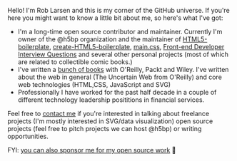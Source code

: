 Hello! I'm Rob Larsen and this is my corner of the GitHub universe. If you're here you might want to know a little bit about me, so here's what I've got:

* I'm a long-time open source contributor and maintainer. Currently I'm owner of the @h5bp organization and the maintainer of [HTML5-boilerplate](https://github.com/h5bp/html5-boilerplate), [create-HTML5-boilerplate](https://github.com/h5bp/create-html5-boilerplate), [main.css](https://github.com/h5bp/main.css), [Front-end Developer Interview Questions](https://github.com/h5bp/Front-end-Developer-Interview-Questions) and several other personal projects (most of which are related to collectible comic books.)  
* I've written a [bunch of books](https://www.amazon.com/Rob-Larsen/e/B007EC5FL6) with O'Reilly, Packt and Wiley. I've written about the web in general (The Uncertain Web from O'Reilly) and core web technologies (HTML,CSS, JavaScript and SVG)
* Professionally I have worked for the past half decade in a couple of different technology leadership posititions in financial services. 

Feel free to [contact me](mailto:rob@htmlcssjavascript.com) if you're interested in talking about freelance projects (I'm mostly interested in SVG/data visualization) open source projects (feel free to pitch projects we can host @h5bp) or writing opportunities.

FYI: [you can also sponsor me for my open source work](https://github.com/sponsors/roblarsen) 🙏
